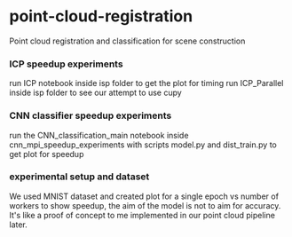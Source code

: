 # point-cloud-registration
Point cloud registration and classification for scene construction

### ICP speedup experiments
run ICP notebook inside isp folder to get the plot for timing
run ICP_Parallel inside isp folder to see our attempt to use cupy

### CNN classifier speedup experiments
run the CNN_classification_main notebook inside cnn_mpi_speedup_experiments with scripts model.py and dist_train.py to get plot for speedup

### experimental setup and dataset
We used MNIST dataset and created plot for a single epoch vs number of workers to show speedup, the aim of the model is not to aim for accuracy. It's like a proof of concept to me implemented in our point cloud pipeline later.
